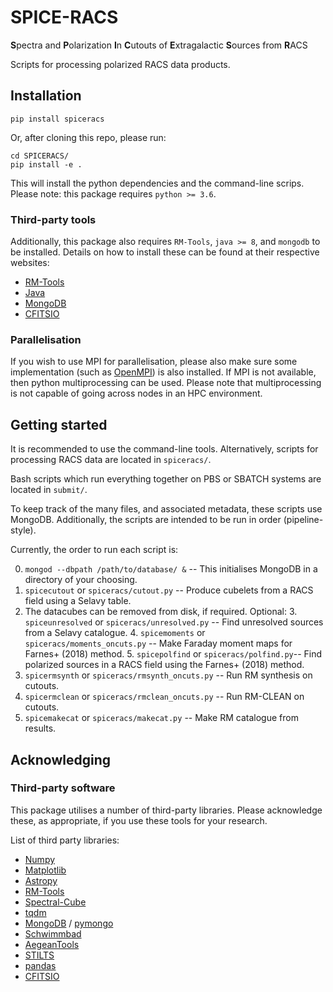 # SPICE-RACS
**S**pectra and **P**olarization **I**n **C**utouts of **E**xtragalactic **S**ources from **R**ACS

Scripts for processing polarized RACS data products.


## Installation
```
pip install spiceracs
```
Or, after cloning this repo, please run:
```
cd SPICERACS/
pip install -e .
```
This will install the python dependencies and the command-line scrips. Please note: this package requires `python >= 3.6`.

### Third-party tools
Additionally, this package also requires `RM-Tools`, `java >= 8`, and `mongodb` to be installed. Details on how to install these can be found at their respective websites:
* [RM-Tools](https://github.com/CIRADA-Tools/RM)
* [Java](https://www.java.com/en/download/)
* [MongoDB](https://www.mongodb.com/what-is-mongodb)
* [CFITSIO](https://heasarc.gsfc.nasa.gov/fitsio/)

### Parallelisation
If you wish to use MPI for parallelisation, please also make sure some implementation (such as [OpenMPI](https://www.open-mpi.org/)) is also installed. If MPI is not available, then python multiprocessing can be used. Please note that multiprocessing is not capable of going across nodes in an HPC environment. 

## Getting started
It is recommended to use the command-line tools. Alternatively, scripts for processing RACS data are located in `spiceracs/`. 

Bash scripts which run everything together on PBS or SBATCH systems are located in `submit/`.

To keep track of the many files, and associated metadata, these scripts use MongoDB. Additionally, the scripts are intended to be run in order (pipeline-style). 

Currently, the order to run each script is:

0. `mongod --dbpath /path/to/database/ &` -- This initialises MongoDB in a directory of your choosing.
1. `spicecutout` or `spiceracs/cutout.py` -- Produce cubelets from a RACS field using a Selavy table.
2. The datacubes can be removed from disk, if required.
Optional:
    3. `spiceunresolved` or `spiceracs/unresolved.py` -- Find unresolved sources from a Selavy catalogue.
    4. `spicemoments` or `spiceracs/moments_oncuts.py` -- Make Faraday moment maps for Farnes+ (2018) method.
    5. `spicepolfind` or `spiceracs/polfind.py`-- Find polarized sources in a RACS field using the Farnes+ (2018) method.
6. `spicermsynth` or `spiceracs/rmsynth_oncuts.py` -- Run RM synthesis on cutouts.
7. `spicermclean` or `spiceracs/rmclean_oncuts.py` -- Run RM-CLEAN on cutouts.
8.  `spicemakecat` or `spiceracs/makecat.py` -- Make RM catalogue from results.

## Acknowledging
### Third-party software
This package utilises a number of third-party libraries. Please acknowledge these, as appropriate, if you use these tools for your research.

List of third party libraries:
* [Numpy](https://numpy.org/)
* [Matplotlib](https://matplotlib.org/)
* [Astropy](https://www.astropy.org/)
* [RM-Tools](https://github.com/CIRADA-Tools/RM)
* [Spectral-Cube](https://spectral-cube.readthedocs.io/)
* [tqdm](https://tqdm.github.io/) 
* [MongoDB](https://www.mongodb.com/) / [pymongo](https://api.mongodb.com/python/current/) 
* [Schwimmbad](https://schwimmbad.readthedocs.io/)
* [AegeanTools](https://github.com/PaulHancock/Aegean)
* [STILTS](http://www.star.bristol.ac.uk/~mbt/stilts/)
* [pandas](https://pandas.pydata.org/)
* [CFITSIO](https://heasarc.gsfc.nasa.gov/fitsio/)